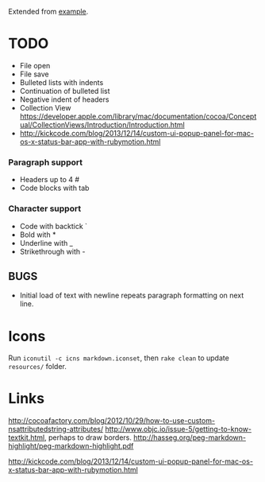Extended from [example](http://www.raywenderlich.com/50151/text-kit-tutorial).

# TODO
* File open
* File save
* Bulleted lists with indents
* Continuation of bulleted list
* Negative indent of headers
* Collection View https://developer.apple.com/library/mac/documentation/cocoa/Conceptual/CollectionViews/Introduction/Introduction.html
* http://kickcode.com/blog/2013/12/14/custom-ui-popup-panel-for-mac-os-x-status-bar-app-with-rubymotion.html

### Paragraph support
* Headers up to 4 #
* Code blocks with tab

### Character support
* Code with backtick `
* Bold with *
* Underline with _
* Strikethrough with -

## BUGS
* Initial load of text with newline repeats paragraph formatting on next line.

# Icons
Run `iconutil -c icns markdown.iconset`, then `rake clean` to update `resources/` folder.

# Links
http://cocoafactory.com/blog/2012/10/29/how-to-use-custom-nsattributedstring-attributes/
http://www.objc.io/issue-5/getting-to-know-textkit.html, perhaps to draw borders.
http://hasseg.org/peg-markdown-highlight/peg-markdown-highlight.pdf

http://kickcode.com/blog/2013/12/14/custom-ui-popup-panel-for-mac-os-x-status-bar-app-with-rubymotion.html
